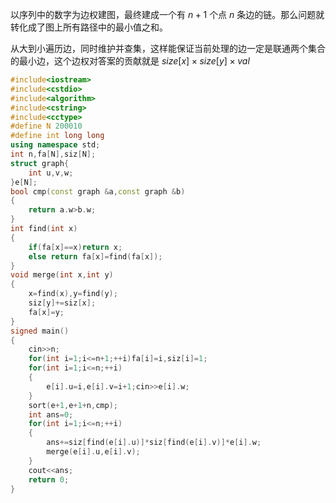 以序列中的数字为边权建图，最终建成一个有 $n+1$ 个点 $n$ 条边的链。那么问题就转化成了图上所有路径中的最小值之和。

从大到小遍历边，同时维护并查集，这样能保证当前处理的边一定是联通两个集合的最小边，这个边权对答案的贡献就是 $size[x] \times size[y] \times val$

```cpp
#include<iostream>
#include<cstdio>
#include<algorithm>
#include<cstring>
#include<cctype>
#define N 200010
#define int long long
using namespace std;
int n,fa[N],siz[N];
struct graph{
	int u,v,w;
}e[N];
bool cmp(const graph &a,const graph &b)
{
	return a.w>b.w;
}
int find(int x)
{
	if(fa[x]==x)return x;
	else return fa[x]=find(fa[x]);
}
void merge(int x,int y)
{
	x=find(x),y=find(y);
	siz[y]+=siz[x];
	fa[x]=y;
}
signed main()
{
	cin>>n;
	for(int i=1;i<=n+1;++i)fa[i]=i,siz[i]=1;
	for(int i=1;i<=n;++i)
	{
		e[i].u=i,e[i].v=i+1;cin>>e[i].w;
	}
	sort(e+1,e+1+n,cmp);
	int ans=0;
	for(int i=1;i<=n;++i)
	{
		ans+=siz[find(e[i].u)]*siz[find(e[i].v)]*e[i].w;
		merge(e[i].u,e[i].v);
	}
	cout<<ans;
	return 0;
}
```